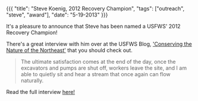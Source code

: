 {{{ 
  "title": "Steve Koenig, 2012 Recovery Champion", 
  "tags": ["outreach", "steve", "award"], 
  "date": "5-19-2013" 
}}}

It's a pleasure to announce that Steve has been named a USFWS' 2012 Recovery Champion!

There's a great interview with him over at the USFWS Blog, ['Conserving the Nature of the Northeast'](http://usfwsnortheast.wordpress.com) that you should check out.

> The ultimate satisfaction comes at the end of the day, once the excavators and pumps are shut off, workers leave the site, and I am able to quietly sit and hear a stream that once again can flow naturally.

Read the full interview [here!](http://usfwsnortheast.wordpress.com/2013/05/17/making-way-for-maines-atlantic-salmon/#.UZaJV4u47wI.facebook)
